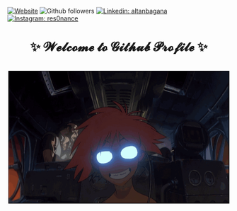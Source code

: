 [![Website](https://img.shields.io/website?url=https://altanbagana.me&logo=googlechrome&label=Portfolio)](https://altanbagana.me)
![Github followers](https://img.shields.io/github/followers/altanbgn?label=Follow&style=social)
[![Linkedin: altanbagana](https://img.shields.io/badge/-Altanbagana-blue?style=flat-square&logo=Linkedin&logoColor=white&link=https://www.linkedin.com/in/altanbagana-erdene-ochir-707423153/)](https://www.linkedin.com/in/altanbagana-erdene-ochir-707423153/)
[![Instagram: res0nance](https://img.shields.io/badge/-res0nance-red?style=flat-square&logo=Instagram&logoColor=white&link=https://www.instagram.com/res0nan.ce/)](https://www.instagram.com/res0nan.ce/)

<body>
    <h1 align="center">✨ 𝓦𝓮𝓵𝓬𝓸𝓶𝓮 𝓽𝓸 𝓖𝓲𝓽𝓱𝓾𝓫 𝓟𝓻𝓸𝓯𝓲𝓵𝓮 ✨</h1>
    <br/>
    <div align="center">
        <img height="300" width="500" align="center" src="https://github.com/altanbgn/altanbgn/blob/main/assets/radicaledward.gif" />
    </div>
</body>
